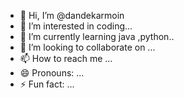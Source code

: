 - 👋 Hi, I’m @dandekarmoin
- 👀 I’m interested in coding...
- 🌱 I’m currently learning java ,python..
- 💞️ I’m looking to collaborate on ...
- 📫 How to reach me ...
- 😄 Pronouns: ...
- ⚡ Fun fact: ...

<!---
dandekarmoin/dandekarmoin is a ✨ special ✨ repository because its `README.md` (this file) appears on your GitHub profile.
You can click the Preview link to take a look at your changes.
--->
